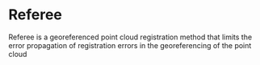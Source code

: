 # Referee
Referee is a georeferenced point cloud registration method that limits the error propagation of registration errors in the georeferencing of the point cloud
